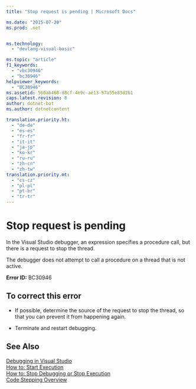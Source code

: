 ```yaml
---
title: "Stop request is pending | Microsoft Docs"

ms.date: "2015-07-20"
ms.prod: .net


ms.technology: 
  - "devlang-visual-basic"

ms.topic: "article"
f1_keywords: 
  - "vbc30946"
  - "bc30946"
helpviewer_keywords: 
  - "BC30946"
ms.assetid: 560ab468-d8cf-4e9c-ae13-57a55e83d2b1
caps.latest.revision: 8
author: dotnet-bot
ms.author: dotnetcontent

translation.priority.ht: 
  - "de-de"
  - "es-es"
  - "fr-fr"
  - "it-it"
  - "ja-jp"
  - "ko-kr"
  - "ru-ru"
  - "zh-cn"
  - "zh-tw"
translation.priority.mt: 
  - "cs-cz"
  - "pl-pl"
  - "pt-br"
  - "tr-tr"
---
```

# Stop request is pending
In the Visual Studio debugger, an expression specifies a procedure call, but there is a request to stop the thread.  
  
 The debugger does not attempt to call a procedure on a thread that is not active.  
  
 **Error ID:** BC30946  
  
## To correct this error  
  
-   If possible, determine the source of the request to stop the thread, so that you can prevent it from happening again.  
  
-   Terminate and restart debugging.  
  
## See Also  
 [Debugging in Visual Studio](https://docs.microsoft.com/visualstudio/debugger/debugging-in-visual-studio)   
 [How to: Start Execution](http://msdn.microsoft.com/en-us/b0fe0ce5-900e-421f-a4c6-aa44ddae453c)   
 [How to: Stop Debugging or Stop Execution](http://msdn.microsoft.com/en-us/03c68f95-aa96-481b-990e-467e065453a5)   
 [Code Stepping Overview](http://msdn.microsoft.com/en-us/8791dac9-64d1-4bb9-b59e-8d59af1833f9)